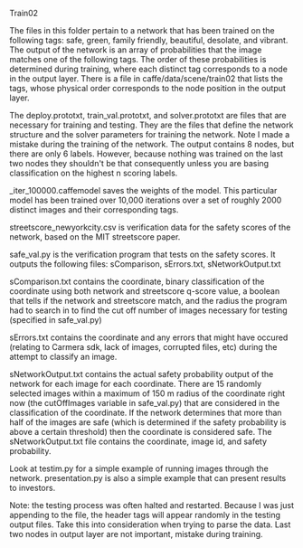 Train02

The files in this folder pertain to a network that has been trained on the following tags: safe, green, family friendly, beautiful, desolate, and vibrant. The output of the network is an array of probabilities that the image matches one of the following tags. The order of these probabilities is determined during training, where each distinct tag corresponds to a node in the output layer. There is a file in caffe/data/scene/train02 that lists the tags, whose physical order corresponds to the node position in the output layer.

The deploy.prototxt, train_val.prototxt, and solver.prototxt are files that are necessary for training and testing. They are the files that define the network structure and the solver parameters for training the network. Note I made a mistake during the training of the network. The output contains 8 nodes, but there are only 6 labels. However, because nothing was trained on the last two nodes they shouldn't be that consequently unless you are basing classification on the highest n scoring labels.

_iter_100000.caffemodel saves the weights of the model. This particular model has been trained over 10,000 iterations over a set of roughly 2000 distinct images and their corresponding tags.

streetscore_newyorkcity.csv is verification data for the safety scores of the network, based on the MIT streetscore paper.

safe_val.py is the verification program that tests on the safety scores. It outputs the following files: sComparison, sErrors.txt, sNetworkOutput.txt

sComparison.txt contains the coordinate, binary classification of the coordinate using both network and streetscore q-score value, a boolean that tells if the network and streetscore match, and the radius the program had to search in to find the cut off number of images necessary for testing (specified in safe_val.py)

sErrors.txt contains the coordinate and any errors that might have occured (relating to Carmera sdk, lack of images, corrupted files, etc) during the attempt to classify an image.

sNetworkOutput.txt contains the actual safety probability output of the network for each image for each coordinate. There are 15 randomly selected images within a maximum of 150 m radius of the coordinate right now (the cutOffImages variable in safe_val.py) that are considered in the classification of the coordinate. If the network determines that more than half of the images are safe (which is determined if the safety probability is above a certain threshold) then the coordinate is considered safe. The sNetworkOutput.txt file contains the coordinate, image id, and safety probability.  

Look at testim.py for a simple example of running images through the network.
presentation.py is also a simple example that can present results to investors.

Note: the testing process was often halted and restarted. Because I was just appending to the file, the header tags will appear randomly in the testing output files. Take this into consideration when trying to parse the data.
Last two nodes in output layer are not important, mistake during training.